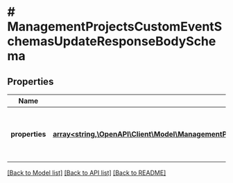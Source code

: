 # # ManagementProjectsCustomEventSchemasUpdateResponseBodySchema

## Properties

Name | Type | Description | Notes
------------ | ------------- | ------------- | -------------
**properties** | [**array<string,\OpenAPI\Client\Model\ManagementProjectsCustomEventSchemasCreateRequestBodySchemaPropertiesEntry>**](ManagementProjectsCustomEventSchemasCreateRequestBodySchemaPropertiesEntry.md) | Defines custom event custom attributes (metadata). | [optional]

[[Back to Model list]](../../README.md#models) [[Back to API list]](../../README.md#endpoints) [[Back to README]](../../README.md)
